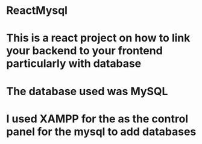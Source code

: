 # ReactMysql
# This is a react project on how to link your backend to your frontend particularly with database
# The database used was MySQL
# I used XAMPP for the as the control panel for the mysql to add databases 
